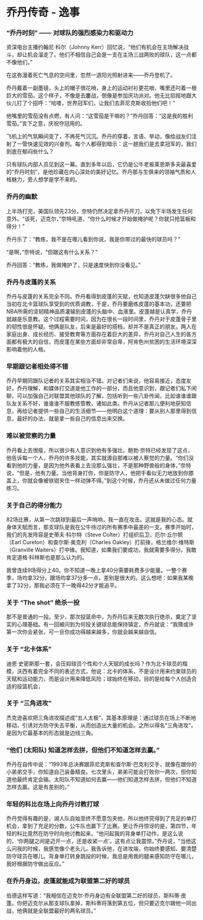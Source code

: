
# 乔丹传奇 - 逸事

### “乔丹时刻” —— 对球队的强烈感染力和驱动力

资深电台主播约翰尼·科尔（Johnny Kerr）回忆说，“他们有机会在主场解决战斗，却让机会溜走了。他们不相信自己会是一支在主场三战两败的球队，这一点都不像他们。”

在这弥漫着死亡气息的空间里，忽然一道阳光照射进来——乔丹登机了。

乔丹戴着一副墨镜，头上的帽子很花哨，身上的运动衬衫更花哨，嘴里还叼着一根巨大的雪茄。这个样子，不像是去鏖战，倒像是参加庆功派对。他无比招摇地跟大伙儿打了个招呼：“哈喽，世界冠军们，让我们去菲尼克斯收拾他们吧！”

他嘴里的雪茄没有点燃，有人问：“这雪茄是干嘛的？”乔丹回答：“这是我的胜利雪茄。”言下之意，庆祝夺冠用的。

飞机上的气氛瞬间变了，不再死气沉沉。乔丹的穿着、言语、举动，像给战友们注射了一管快速见效的兴奋剂。每个人都得到暗示：这一趟我们是去拿冠军的，我们到底在郁闷些什么？

只有球队内部人员见到这一幕。直到多年以后，它仍是公牛老板莱恩斯多夫最喜爱的“乔丹时刻”，是他珍藏在内心深处的美好记忆。乔丹那与生俱来的领袖气质和人格魅力，旁人想学是学不来的。

### 乔丹的幽默

上半场打完，美国队领先23分，奈特仍然决定拿乔丹开刀，以免下半场发生任何意外。“该死，迈克尔，”奈特吼道，“你什么时候才开始做掩护呢？你就只抢篮板和得分！”

乔丹乐了：“教练，我不是在哪儿看到你说，我是你带过的最快的球员吗？”

“是啊，”奈特说，“但跟这有什么关系？”

乔丹回答：“教练，我做掩护了，只是速度快到你没看见。”

### 乔丹与皮蓬的关系

乔丹与皮蓬的关系完全不同。乔丹看得到皮蓬的天赋，也知道皮蓬欠缺很多他自己当初在北卡篮球队享受到的优质调教，于是，乔丹要磨练皮蓬的基本功，还要把NBA所需的坚韧精神品质灌输到皮蓬的头脑中、血液里。皮蓬越是认真学，乔丹就越是乐意教。这个过程需要时间，因为在很长一段时间里，乔丹对于皮蓬骨子里的韧性很是怀疑。他俩是队友，后来是最好的搭档，却并不是真正的朋友。两人在家庭出身、成长经历、接受教育等方面存在着巨大的差异，乔丹对自己人生的各方面都有极大的自信，而皮蓬在某些方面却非常自卑，阿肯色州贫困的生活环境深深影响着他的人格。

### 早期跟记者相处得不错

乔丹早期同跟队记者的关系其实相当不错。对记者们来说，他容易接近，态度友好。乔丹理解，和媒体打交道是他工作的一部分，而且他意识到，跟记者们私下闲聊，可以加强自己对联盟其他球队的了解，包括听到一些八卦传闻，比如谁谁谁跟队友关系不好，谁谁谁不服教练管教，诸如此类。乔丹从记者那儿便利地获知信息，再给记者提供一些自己的生活细节——他明白这个道理：要从别人那里得到信息，最好的办法，就是拿一些自己的信息出来交换。

### 难以被觉察的力量

乔丹看上去很瘦，所以很少有人意识到他有多强壮。鲍勃·奈特已经发现了这点，他告诉每一个人，乔丹的许多技能，其实就源自那难以被人察觉的力量。“你们没看到他的力量，是因为他外表看上去没那么强壮，不是那种野兽般的身体，”奈特说，“但是，他有力量。当他背身打你，你是防守人，他把手看似无力地放到你膝盖上，你就会像被铁钳夹住一样动弹不得。”到这个时候，乔丹还从未做过任何力量练习。

### 关于自己的得分能力

82场比赛，从第一次跳球到最后一声哨响，我一直在攻击。这就是我的心态。就身体天赋而言，那支球队是我在公牛待过的所有赛季中最差的一支。赛季开始时，我们的先发阵容是史蒂夫·科尔特（Steve Colter）打组织后卫，厄尔·丘尔顿（Earl Cureton）和查尔斯·奥克利（Charles Oakley）打前锋，格兰维尔·维特斯（Granville Waiters）打中锋。我知道，如果我们要成功，我就需要多得分。我敢肯定道格·科林斯也是那么认为的。

我曾连续9场得分上40。你不知道一晚上拿40分需要耗费多少能量。一整个赛季，场均拿32分，跟场均拿37分多一点，差别是很大的。这么想吧：如果我某晚拿了32分，那我必须在下一晚得42分才能追平。

### 关于 “The shot” 绝杀一投

那不是普通的一投。至少，那次投篮命中，为乔丹后来无数次执行绝杀，奠定了坚实的心理基础。有一回被问到为何投关键球总能保持镇定，乔丹就说：“我猜或许第一次你会紧张，可一旦你成功得越来越多，你就会越来越自信。

### 关于 “北卡体系”

迪恩·史密斯那一套，会压抑球员个性和个人天赋的成长吗？作为北卡球员的楷模，沃西有着完全不同的表述方式，他说：北卡的体系，不是设计用来约束球员的天赋和运动能力，而是设计用来降低风险；球始终在移动，目的是给每个人创造合适的投篮机会，

### 关于 “三角进攻”

杰克逊喜欢把三角进攻描述成“五人太极”，其基本原理是：通过球员在场上不断地移动，引诱对方防守失去平衡，从而创造出大量的机会。之所以得名“三角进攻”，是因为它最基本的形态就是边线三角。

### “他们 (太阳队) 知道怎样去拼，但他们不知道怎样去赢。”

乔丹在自传中说：“1993年总决赛跟菲尼克斯和查尔斯·巴克利交手，就像在跟你的小弟弟交手，你知道自己装备精良。七次里头，弟弟可能会打败你一两次，但你知道他最终肯定会输。太阳队不知道如何去赢——他们知道怎样去拼，但他们不知道怎样去赢。这是有差别的。”

### 年轻的科比在场上向乔丹讨教打球

乔丹觉得有趣的是，湖人队自始至终不愿意包夹他，所以他终究得到了充足的单打机会，拿到了充足的分数，公牛队也赢下了比赛。更让乔丹惊讶的是，第四节，年轻的科比竟然在防守时向他讨教起来。“他问起我的背身单打动作，是这么说的，‘你两腿之间是迈开一点，还是收紧一点’。这有点让我震惊。”乔丹说，“当他这么问我的时候，我感觉像个老头儿。我告诉他，在进攻端，你始终要感知、要清楚防守球员在哪儿。背身单打转身跳投的时候，我总是用我的腿来感知防守在哪儿，我好根据防守做出反应。”

### 在乔丹身边，皮蓬就能成为联盟第二好的球员

伯德这样写道：“我相信在迈克尔·乔丹身边有全联盟第二好的球员，斯科蒂·皮蓬。你把迈克尔从那支球队拿掉，斯科蒂将落到第五位，但只要迈克尔跟他一同出战，他俩就是全联盟最好的两名球员。”
